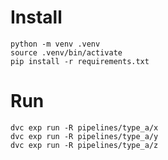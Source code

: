 
# Install 

```
python -m venv .venv
source .venv/bin/activate
pip install -r requirements.txt
```

# Run 

```
dvc exp run -R pipelines/type_a/x
dvc exp run -R pipelines/type_a/y
dvc exp run -R pipelines/type_a/z

```